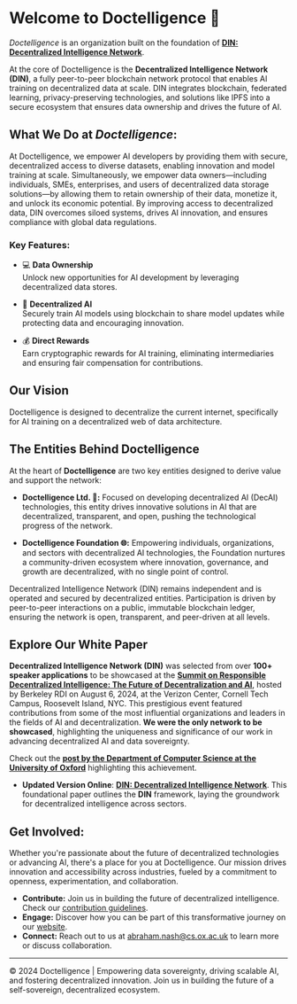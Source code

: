 # Welcome to Doctelligence 🚀

*Doctelligence* is an organization built on the foundation of **[DIN: Decentralized Intelligence Network](https://arxiv.org/abs/2407.02461)**. 

At the core of Doctelligence is the **Decentralized Intelligence Network (DIN)**, a fully peer-to-peer blockchain network protocol that enables AI training on decentralized data at scale. DIN integrates blockchain, federated learning, privacy-preserving technologies, and solutions like IPFS into a secure ecosystem that ensures data ownership and drives the future of AI.

## What We Do at *Doctelligence*:

At Doctelligence, we empower AI developers by providing them with secure, decentralized access to diverse datasets, enabling innovation and model training at scale. Simultaneously, we empower data owners—including individuals, SMEs, enterprises, and users of decentralized data storage solutions—by allowing them to retain ownership of their data, monetize it, and unlock its economic potential. By improving access to decentralized data, DIN overcomes siloed systems, drives AI innovation, and ensures compliance with global data regulations.

### Key Features:

- 💻 **Data Ownership**  
  Unlock new opportunities for AI development by leveraging decentralized data stores.

- 🤖 **Decentralized AI**  
  Securely train AI models using blockchain to share model updates while protecting data and encouraging innovation.

- 💰 **Direct Rewards**  
  Earn cryptographic rewards for AI training, eliminating intermediaries and ensuring fair compensation for contributions.

## Our Vision

Doctelligence is designed to decentralize the current internet, specifically for AI training on a decentralized web of data architecture. 

## The Entities Behind Doctelligence

At the heart of **Doctelligence** are two key entities designed to derive value and support the network:

- **Doctelligence Ltd. 🔬:** Focused on developing decentralized AI (DecAI) technologies, this entity drives innovative solutions in AI that are decentralized, transparent, and open, pushing the technological progress of the network.

- **Doctelligence Foundation 🌐:** Empowering individuals, organizations, and sectors with decentralized AI technologies, the Foundation nurtures a community-driven ecosystem where innovation, governance, and growth are decentralized, with no single point of control.

Decentralized Intelligence Network (DIN) remains independent and is operated and secured by decentralized entities. Participation is driven by peer-to-peer interactions on a public, immutable blockchain ledger, ensuring the network is open, transparent, and peer-driven at all levels.

## Explore Our White Paper

**Decentralized Intelligence Network (DIN)** was selected from over **100+ speaker applications** to be showcased at the **[Summit on Responsible Decentralized Intelligence: The Future of Decentralization and AI](https://rdi.berkeley.edu/events/decentralizationaisummit24)**, hosted by Berkeley RDI on August 6, 2024, at the Verizon Center, Cornell Tech Campus, Roosevelt Island, NYC. This prestigious event featured contributions from some of the most influential organizations and leaders in the fields of AI and decentralization. **We were the only network to be showcased**, highlighting the uniqueness and significance of our work in advancing decentralized AI and data sovereignty.

Check out the **[post by the Department of Computer Science at the University of Oxford](https://www.linkedin.com/feed/update/urn:li:activity:7229826012803395584/)** highlighting this achievement.

- **Updated Version Online**: [**DIN: Decentralized Intelligence Network**](https://github.com/Doctelligence/White-Paper/blob/main/Decentralized%20Intelligence%20Network%20(DIN).pdf). This foundational paper outlines the **DIN** framework, laying the groundwork for decentralized intelligence across sectors.

## Get Involved:

Whether you're passionate about the future of decentralized technologies or advancing AI, there's a place for you at Doctelligence. Our mission drives innovation and accessibility across industries, fueled by a commitment to openness, experimentation, and collaboration.

- **Contribute:** Join us in building the future of decentralized intelligence. Check our [contribution guidelines](https://github.com/Doctelligence/DIN-Protocol-Proposals-DPP).
- **Engage:** Discover how you can be part of this transformative journey on our [website](https://doctelligence.github.io).
- **Connect:** Reach out to us at [abraham.nash@cs.ox.ac.uk](mailto:abraham.nash@cs.ox.ac.uk) to learn more or discuss collaboration.

---

© 2024 Doctelligence | Empowering data sovereignty, driving scalable AI, and fostering decentralized innovation. Join us in building the future of a self-sovereign, decentralized ecosystem.
